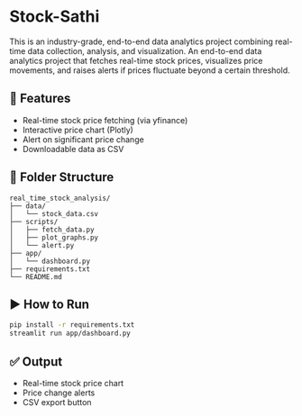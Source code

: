 # Stock-Sathi
This is an industry-grade, end-to-end data analytics project combining real-time data collection, analysis, and visualization.
An end-to-end data analytics project that fetches real-time stock prices, visualizes price movements, and raises alerts if prices fluctuate beyond a certain threshold.

## 🔧 Features
- Real-time stock price fetching (via yfinance)
- Interactive price chart (Plotly)
- Alert on significant price change
- Downloadable data as CSV

## 📂 Folder Structure
```
real_time_stock_analysis/
├── data/
│   └── stock_data.csv
├── scripts/
│   ├── fetch_data.py
│   ├── plot_graphs.py
│   └── alert.py
├── app/
│   └── dashboard.py
├── requirements.txt
└── README.md
```

## ▶️ How to Run
```bash
pip install -r requirements.txt
streamlit run app/dashboard.py
```

## ✅ Output
- Real-time stock price chart
- Price change alerts
- CSV export button
